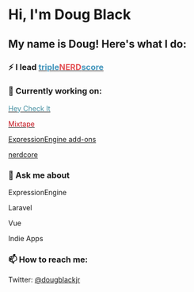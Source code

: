 # Hi, I'm Doug Black

## My name is Doug! Here's what I do:

### ⚡ I lead <a href="https://triplenerdscore.net" title="tripleNERDscore" target="_blank"><span style="color:#4496bc">triple</span><span style="color:#e35256">NERD</span><span style="color:#4496bc">score</span></a>

### 🔭 Currently working on:

<p>
    <a href="https://heycheckit.com/" title="Hey Check It" target="_blank"><span style="color:#458fa1">Hey Check It</a>
</p>
<p>
    <a href="https://gomixtape.com/" title="Mixtape" target="_blank"><span style="color:#c3121c">Mixtape</a>
</p>
<p>
    <a href="http://ee-addon-generator.triplenerdscore.xyz/" title="EE Addon Creator" target="_blank">ExpressionEngine add-ons</a>
</p>
<p>
    <a href="https://nerdcore.codes/" title="Nerdcore" target="_blank">nerdcore</a>
</p>

### 💬 Ask me about

ExpressionEngine

Laravel

Vue

Indie Apps

### 📫 How to reach me:

Twitter: [@dougblackjr](https://twitter.com/dougblackjr)
